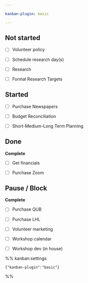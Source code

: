 ```yaml
---

kanban-plugin: basic

---
```


## Not started

- [ ] Volunteer policy
- [ ] Schedule research day(s)
- [ ] Research
- [ ] Formal Research Targets


## Started

- [ ] Purchase Newspapers
- [ ] Budget Reconciliation
- [ ] Short-Medium-Long Term Planning


## Done

**Complete**
- [ ] Get financials
- [ ] Purchase Zoom


## Pause / Block

**Complete**
- [ ] Purchase QUB
- [ ] Purchase LHL
- [ ] Volunteer marketing
- [ ] Workshop calendar
- [ ] Workshop dev (in house)




%% kanban:settings
```
{"kanban-plugin":"basic"}
```
%%